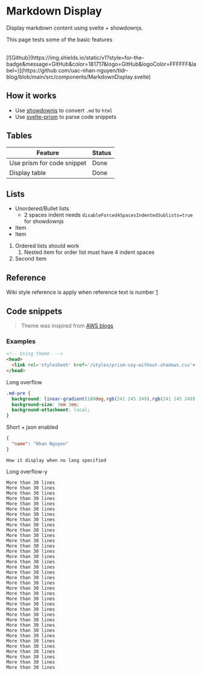 # Markdown Display

Display markdown content using svelte + showdownjs.

This page tests some of the basic features

<br>
[![Github](https://img.shields.io/static/v1?style=for-the-badge&message=GitHub&color=181717&logo=GitHub&logoColor=FFFFFF&label=)](https://github.com/uac-nhan-nguyen/tldr-blog/blob/main/src/components/MarkdownDisplay.svelte)



## How it works

- Use [showdownjs](https://github.com/showdownjs/showdown) to convert `.md` to `html`
- Use [svelte-prism](https://www.npmjs.com/package/svelte-prism) to parse code snippets

## Tables

| Feature                    | Status |
|----------------------------|--------|
| Use prism for code snippet | Done   |
| Display table              | Done   |


## Lists

- Unordered/Bullet lists
  - 2 spaces indent needs `disableForced4SpacesIndentedSublists=true` for showdownjs
- Item
- Item

1. Ordered lists should work
     1. Nested item for order list must have 4 indent spaces
2. Second item

## Reference

Wiki style reference is apply when reference text is number [1]

[1]: https://github.com/adam-p/markdown-here/wiki/Markdown-Cheatsheet


## Code snippets 

> Theme was inspired from [AWS blogs](https://aws.amazon.com/blogs/developer/why-and-how-you-should-use-aws-sdk-for-javascript-v3-on-node-js-18/)

### Examples

```html
<!-- Using theme  -->
<head>
  <link rel='stylesheet' href='/styles/prism-coy-without-shadows.css'>
</head>
```

Long overflow

```css
.md-pre {
  background: linear-gradient(180deg,rgb(241 245 249),rgb(241 245 249) 50%,white 0,white);
  background-size: 3em 3em;
  background-attachment: local;
}
```

Short + json enabled
```json
{
  "name": "Nhan Nguyen"
}
```

```
How it display when no lang specified
```

Long overflow-y


```
More than 30 lines
More than 30 lines
More than 30 lines
More than 30 lines
More than 30 lines
More than 30 lines
More than 30 lines
More than 30 lines
More than 30 lines
More than 30 lines
More than 30 lines
More than 30 lines
More than 30 lines
More than 30 lines
More than 30 lines
More than 30 lines
More than 30 lines
More than 30 lines
More than 30 lines
More than 30 lines
More than 30 lines
More than 30 lines
More than 30 lines
More than 30 lines
More than 30 lines
More than 30 lines
More than 30 lines
More than 30 lines
More than 30 lines
More than 30 lines
More than 30 lines
More than 30 lines
More than 30 lines
More than 30 lines
More than 30 lines
More than 30 lines
```